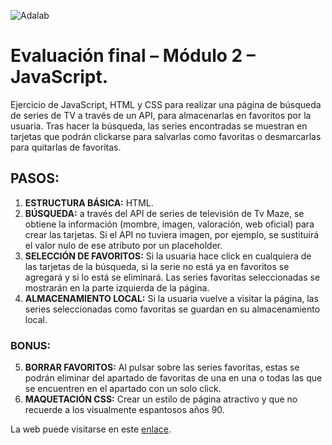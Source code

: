![Adalab](https://beta.adalab.es/resources/images/adalab-logo-155x61-bg-white.png)

# Evaluación final – Módulo 2 – JavaScript.

Ejercicio de JavaScript, HTML y CSS para realizar una página de búsqueda de series de TV a través de un API, para almacenarlas en favoritos por la usuaria. Tras hacer la búsqueda, las series encontradas se muestran en tarjetas que podrán clickarse para salvarlas como favoritas o desmarcarlas para quitarlas de favoritas.

## PASOS:

1. **ESTRUCTURA BÁSICA:** HTML.
2. **BÚSQUEDA:** a través del API de series de televisión de Tv Maze, se obtiene la información (mombre, imagen, valoración, web oficial) para crear las tarjetas. Si el API no tuviera imagen, por ejemplo, se sustituirá el valor nulo de ese atributo por un placeholder.
3. **SELECCIÓN DE FAVORITOS:** Si la usuaria hace click en cualquiera de las tarjetas de la búsqueda, si la serie no está ya en favoritos se agregará y si lo está se eliminará. Las series favoritas seleccionadas se mostrarán en la parte izquierda de la página.
4. **ALMACENAMIENTO LOCAL:** Si la usuaria vuelve a visitar la página, las series seleccionadas como favoritas se guardan en su almacenamiento local.

### BONUS:

5. **BORRAR FAVORITOS:** Al pulsar sobre las series favoritas, estas se podrán eliminar del apartado de favoritas de una en una o todas las que se encuentren en el apartado con un solo click.
6. **MAQUETACIÓN CSS:** Crear un estilo de página atractivo y que no recuerde a los visualmente espantosos años 90.

La web puede visitarse en este [enlace](https://beta.adalab.es/modulo-2-evaluacion-final-2y2son4/ 'Shows hunter by 2y2son4').
